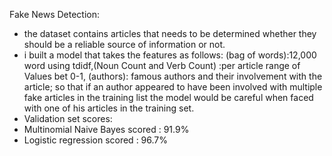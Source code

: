 Fake News Detection:
- the dataset contains articles that needs to be determined whether they should be a reliable source of information or not.
- i built a model that takes the features as follows: (bag of words):12,000 word using tdidf,(Noun Count and Verb Count) :per article range of Values bet 0-1, (authors): famous authors and their involvement with the article; so that if an author appeared to have been involved with multiple fake articles in the training list the model would be careful when faced with one of his articles in the training set.
- Validation set scores:
 -  Multinomial Naive Bayes scored : 91.9%
 -  Logistic regression scored : 96.7% 

